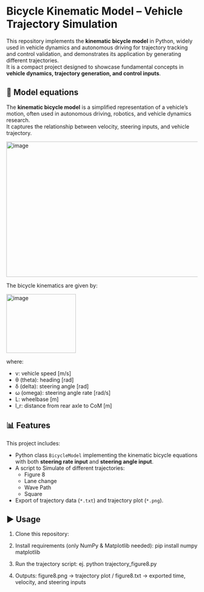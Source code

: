 # Bicycle Kinematic Model – Vehicle Trajectory Simulation

This repository implements the **kinematic bicycle model** in Python, widely used in vehicle dynamics and autonomous driving for trajectory tracking and control validation, and demonstrates its application by generating different trajectories.  
It is a compact project designed to showcase fundamental concepts in **vehicle dynamics, trajectory generation, and control inputs**.

## 🚗 Model equations
The **kinematic bicycle model** is a simplified representation of a vehicle’s motion, often used in autonomous driving, robotics, and vehicle dynamics research.  
It captures the relationship between velocity, steering inputs, and vehicle trajectory.

<img width="734" height="356" alt="image" src="https://github.com/user-attachments/assets/fc092ec0-99bd-4364-9c3c-af0983251ee2" />

The bicycle kinematics are given by:

<img width="183" height="155" alt="image" src="https://github.com/user-attachments/assets/b7b77d9e-afe4-461d-8b74-b1403919063c" />


where:
- v: vehicle speed [m/s]
- θ (theta): heading [rad]
- δ (delta): steering angle [rad]
- ω (omega): steering angle rate [rad/s]
- L: wheelbase [m]
- l_r: distance from rear axle to CoM [m]

## 📊 Features
This project includes:
- Python class `BicycleModel`  implementing the kinematic bicycle equations with both **steering rate input** and **steering angle input**.
- A script to Simulate of different trajectories:
  - Figure 8
  - Lane change
  - Wave Path
  - Square
- Export of trajectory data (`*.txt`) and trajectory plot (`*.png`).


## ▶️ Usage
1. Clone this repository:

2. Install requirements (only NumPy & Matplotlib needed):
pip install numpy matplotlib

3. Run the trajectory script:
ej. python trajectory_figure8.py

4. Outputs:
figure8.png → trajectory plot /
figure8.txt → exported time, velocity, and steering inputs

